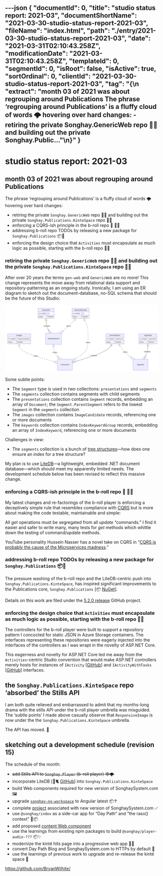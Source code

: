 ---json
{
  "documentId": 0,
  "title": "studio status report: 2021-03",
  "documentShortName": "2021-03-30-studio-status-report-2021-03",
  "fileName": "index.html",
  "path": "./entry/2021-03-30-studio-status-report-2021-03",
  "date": "2021-03-31T02:10:43.258Z",
  "modificationDate": "2021-03-31T02:10:43.258Z",
  "templateId": 0,
  "segmentId": 0,
  "isRoot": false,
  "isActive": true,
  "sortOrdinal": 0,
  "clientId": "2021-03-30-studio-status-report-2021-03",
  "tag": "{\n  \"extract\": \"month 03 of 2021 was about regrouping around Publications The phrase ‘regrouping around Publications’ is a fluffy cloud of words 🌩 hovering over hard changes: - retiring the private Songhay.GenericWeb repo 🚜🔥 and building out the private Songhay.Public…\"\n}"
}
---

# studio status report: 2021-03

## month 03 of 2021 was about regrouping around Publications

The phrase ‘regrouping around Publications’ is a fluffy cloud of words 🌩 hovering over hard changes:

- retiring the private `Songhay.GenericWeb` repo 🚜🔥 and building out the private `Songhay.Publications.KinteSpace` repo 🚜✨
- enforcing a CQRS-ish principle in the b-roll repo 🔨 🚜🔥
- addressing b-roll repo TODOs by releasing a new package for `Songhay.Publications` 📦🚀
- enforcing the design choice that `Activities` must encapsulate as much logic as possible, starting with the b-roll repo 🚜🔥

### retiring the private `Songhay.GenericWeb` repo 🚜🔥 and building out the private `Songhay.Publications.KinteSpace` repo 🚜✨

After over 20 years the terms `gen-web` and `GenericWeb` are no more! This change represents the move away from relational data support and repository-patterning as an ongoing study. Ironically, I am using an ER diagram to sketch out the document-database, no-SQL schema that should be the future of this Studio:

![the document-database, no-SQL schema](../../image/day-path-2021-03-29-19-17-04.png)

Some subtle points:

- The `Segment` type is used in *two* collections: `presentations` and `segments`
- The `segments` collection contains segments with child segments
- The `presentations` collection contains `Segment` records, embedding an array of `Document`; the `Segment.ParentSegment` refers to the lowest `Segment` in the `segments` collection
- The `images` collection contains `ImageCandidate` records, referencing one or more documents
- The `keywords` collection contains `IndexKeywordGroup` records, embedding an array of `IndexKeyword`, referencing one or more documents

Challenges in view:

- The `segments` collection is a bunch of [tree structures](https://docs.mongodb.com/manual/applications/data-models-tree-structures/)—how does one ensure an index for a tree structure?

My plan is to use [LiteDB](https://www.litedb.org/)—a lightweight, embedded .NET document database—which should meet my apparently limited needs. The development schedule below has been revised to reflect this massive change.

### enforcing a CQRS-ish principle in the b-roll repo 🔨 🚜🔥

My latest changes and re-factorings of the b-roll player is enforcing a deceptively simple rule that resembles compliance with [CQRS](https://www.martinfowler.com/bliki/CQRS.html#:~:text=CQRS%20stands%20for%20Command%20Query%20Responsibility%20Segregation.%20It%27s,than%20the%20model%20you%20use%20to%20read%20information.) but is more about making the code testable, maintainable and simple:

All _get_ operations must be segregated from all _update_ “commands.” I find it easier and safer to write many, many tests for _get_ methods which whittle down the testing of command/update methods.

YouTube personality Hussein Nasser has a novel take on CQRS in “[CQRS is probably the cause of the Microservices madness](https://www.youtube.com/watch?v=DQ3D_mplIgY).”

### addressing b-roll repo TODOs by releasing a new package for `Songhay.Publications` 📦🚀

The pressure washing of the b-roll repo and the LiteDB-centric push into `Songhay.Publications.KinteSpace`, has inspired significant improvements to the Publications core, `Songhay.Publications` [📦 [NuGet](https://www.nuget.org/packages/Songhay.Publications/)].

Details on this work are filed under the [5.2.0 release](https://github.com/BryanWilhite/Songhay.Publications/projects/8) GitHub project.

### enforcing the design choice that `Activities` must encapsulate as much logic as possible, starting with the b-roll repo 🚜🔥

The controllers for the b-roll player were built to support a repository pattern I concocted for static JSON in Azure Storage containers. The interfaces representing these repositories were eagerly injected into the interfaces of the controllers as I was wrapt in the novelty of ASP.NET Core.

This eagerness and novelty for ASP.NET Core led me away from the `Activities`-centric Studio convention that would make ASP.NET controllers merely hosts for instances of `IActivity` [[GitHub](https://github.com/BryanWilhite/SonghayCore/blob/master/SonghayCore/Models/IActivity.cs)] and `IActivityWithTasks` [[GitHub](https://github.com/BryanWilhite/SonghayCore/blob/master/SonghayCore/Models/IActivityWithTask.cs)] interfaces.

## the `Songhay.Publications.KinteSpace` repo ‘absorbed’ the Stills API

I am both quite relieved and embarrassed to admit that my months-long drama with the stills API under the b-roll player umbrella was misguided. The ‘subtle points’ I made above casually observe that `ResponsiveImage` is now under the the `Songhay.Publications.KinteSpace` umbrella.

The API has moved. 🚜

## sketching out a development schedule (revision 15)

The schedule of the month:

- ~~add Stills API to `Songhay.Player` (b-roll player) 🕸🌩~~
- incorporate LiteDB [🐙🐈 [GitHub](https://github.com/mbdavid/litedb)] into `Songhay.Publications.KinteSpace`
- build Web components required for new version of SonghaySystem.com 🖼
- upgrade [`songhay-ng-workspace`](https://github.com/BryanWilhite/songhay-ng-workspace) to Angular latest 📦↑
- complete [project](https://github.com/BryanWilhite/songhay-dashboard/projects/1) associated with new version of SonghaySystem.com ✅
- use `@songhay/index` as a side-car app for “Day Path” and “the rasx() context” 🚛📦
- add proposed [content Web component](https://github.com/BryanWilhite/songhay-web-components/issues/10)
- use the learnings from existing npm packages to build `@songhay/player-audio-???` 📦✨
- modernize the kinté hits page into a progressive web app 💄✨
- convert Day Path Blog and SonghaySystem.com to HTTPs by default 🔐
- use the learnings of previous work to upgrade and re-release the kinté space 🚀

<https://github.com/BryanWilhite/>
